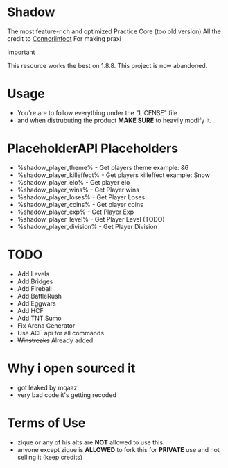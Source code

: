 # Shadow
The most feature-rich and optimized Practice Core (too old version)
All the credit to [Connorlinfoot](https://github.com/connorlinfoot)
For making praxi

> [!IMPORTANT]
> This resource works the best on 1.8.8.
> This project is now abandoned.

# Usage
- You're are to follow everything under the "LICENSE" file
- and when distrubuting the product **MAKE SURE** to heavily modify it.

# PlaceholderAPI Placeholders
- %shadow_player_theme% - Get players theme example: &6
- %shadow_player_killeffect% - Get players killeffect example: Snow
- %shadow_player_elo% - Get player elo
- %shadow_player_wins% - Get Player wins
- %shadow_player_loses% - Get Player Loses
- %shadow_player_coins% - Get player coins
- %shadow_player_exp% - Get Player Exp
- %shadow_player_level% - Get Player Level (TODO)
- %shadow_player_division% - Get Player Division

# TODO
- Add Levels
- Add Bridges
- Add Fireball
- Add BattleRush
- Add Eggwars
- Add HCF
- Add TNT Sumo
- Fix Arena Generator
- Use ACF api for all commands
- ~~Winstreaks~~ Already added

# Why i open sourced it
- got leaked by mqaaz
- very bad code it's getting recoded

# Terms of Use
- zique or any of his alts are **NOT** allowed to use this.
- anyone except zique is **ALLOWED** to fork this for **PRIVATE** use and not selling it (keep credits)
